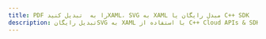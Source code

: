 ---title: PDF را به  تبدیل کنیدXAML، SVG به XAML مبدل رایگان یا C++ SDKdescription: تبدیل رایگانSVG به XAML با استفاده از C++ Cloud APIs & SDK همچنین اسناد PDF را در Cloud ایجاد، ویرایش و رندر کنید.---